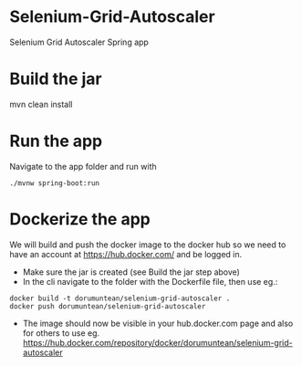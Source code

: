 # Selenium-Grid-Autoscaler
Selenium Grid Autoscaler Spring app


# Build the jar
mvn clean install


# Run the app 
Navigate to the app folder and run with
```
./mvnw spring-boot:run
```

# Dockerize the app

We will build and push the docker image to the docker hub so we need to have an account at https://hub.docker.com/ 
 and be logged in.
 - Make sure the jar is created (see Build the jar step above)
 - In the cli navigate to the folder with the Dockerfile file, then use eg.:
```
docker build -t dorumuntean/selenium-grid-autoscaler .
docker push dorumuntean/selenium-grid-autoscaler
```
 - The image should now be visible in your hub.docker.com page and also for others to use eg. https://hub.docker.com/repository/docker/dorumuntean/selenium-grid-autoscaler
